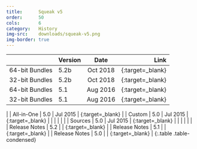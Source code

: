 ```yaml
---
title:      Squeak v5
order:      50
cols:       6
category:   History
img-src:    downloads/squeak-v5.png
img-border: true
---
```


|                | Version   | Date     | Link                                                       |
| -------------- |:--------- |:--------:| ----------------------------------------------------------:|
| 64-bit Bundles     | 5.2b      | Oct 2018 | [<i class="fa fa-external-link"></i>][52_64]{:target=_blank}       |
| 32-bit Bundles     | 5.2b      | Oct 2018 | [<i class="fa fa-external-link"></i>][52_32]{:target=_blank}       |
| 64-bit Bundles     | 5.1       | Aug 2016 | [<i class="fa fa-external-link"></i>][51_64]{:target=_blank}       |
| 32-bit Bundles     | 5.1       | Aug 2016 | [<i class="fa fa-external-link"></i>][51_32]{:target=_blank}      |
|
| All-in-One     | 5.0      | Jul 2015 | [<i class="fa fa-download"></i>][50]{:target=_blank}       |
| Custom         | 5.0       | Jul 2015 | [<i class="fa fa-external-link"></i>][50]{:target=_blank}      |
|                |           |          |                                                            |
| Sources        | 5.0       | Jul 2015 | [<i class="fa fa-download"></i>][50s]{:target=_blank}      |
|                |           |          |                                                            |
| Release Notes  | 5.2       |          | [<i class="fa fa-external-link"></i>][52r]{:target=_blank} |
| Release Notes  | 5.1       |          | [<i class="fa fa-external-link"></i>][51r]{:target=_blank} |
| Release Notes  | 5.0       |          | [<i class="fa fa-external-link"></i>][50r]{:target=_blank} |
{:.table .table-condensed}

[50]: http://files.squeak.org/5.0/Squeak5.0-15120-32bit/Squeak5.0-15120-32bit-All-in-One.zip
[50c]: http://files.squeak.org/5.0/Squeak5.0-15120-32bit/

[51_32]: http://files.squeak.org/5.1/Squeak5.1-16548-32bit/
[51_64]: http://files.squeak.org/5.1/Squeak5.1-16548-64bit/

[52_64]: http://files.squeak.org/5.2/Squeak5.2-18229-64bit/
[52_32]: http://files.squeak.org/5.2/Squeak5.2-18229-32bit/

[50s]: http://files.squeak.org/sources_files/SqueakV50.sources.gz

[52r]: https://github.com/squeak-smalltalk/squeak-app/blob/squeak-trunk/release-notes/5.2
[51r]: https://github.com/squeak-smalltalk/squeak-app/blob/squeak-trunk/release-notes/5.1
[50r]: https://github.com/squeak-smalltalk/squeak-app/blob/squeak-trunk/release-notes/5.0
